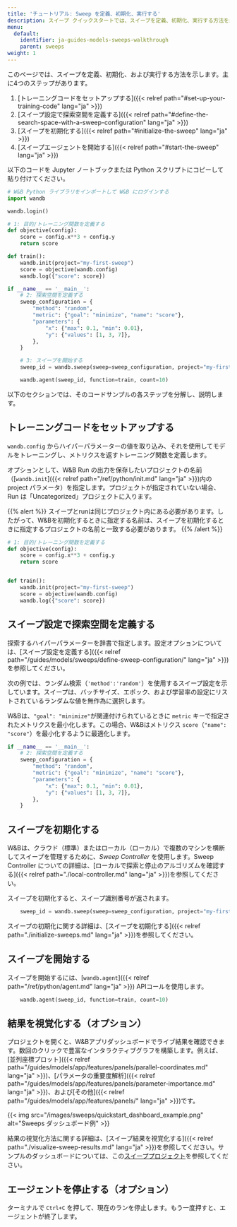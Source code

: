 ```yaml
---
title: 'チュートリアル: Sweep を定義、初期化、実行する'
description: スイープ クイックスタートでは、スイープを定義、初期化、実行する方法を示します。主な手順は4つあります。
menu:
  default:
    identifier: ja-guides-models-sweeps-walkthrough
    parent: sweeps
weight: 1
---
```


このページでは、スイープを定義、初期化、および実行する方法を示します。主に4つのステップがあります。

1. [トレーニングコードをセットアップする]({{< relref path="#set-up-your-training-code" lang="ja" >}})
2. [スイープ設定で探索空間を定義する]({{< relref path="#define-the-search-space-with-a-sweep-configuration" lang="ja" >}})
3. [スイープを初期化する]({{< relref path="#initialize-the-sweep" lang="ja" >}})
4. [スイープエージェントを開始する]({{< relref path="#start-the-sweep" lang="ja" >}})

以下のコードを Jupyter ノートブックまたは Python スクリプトにコピーして貼り付けてください。

```python
# W&B Python ライブラリをインポートして W&B にログインする
import wandb

wandb.login()

# 1: 目的/トレーニング関数を定義する
def objective(config):
    score = config.x**3 + config.y
    return score

def train():
    wandb.init(project="my-first-sweep")
    score = objective(wandb.config)
    wandb.log({"score": score})

if __name__ == '__main__':
    # 2: 探索空間を定義する
    sweep_configuration = {
        "method": "random",
        "metric": {"goal": "minimize", "name": "score"},
        "parameters": {
            "x": {"max": 0.1, "min": 0.01},
            "y": {"values": [1, 3, 7]},
        },
    }

    # 3: スイープを開始する
    sweep_id = wandb.sweep(sweep=sweep_configuration, project="my-first-sweep")

    wandb.agent(sweep_id, function=train, count=10)
```

以下のセクションでは、そのコードサンプルの各ステップを分解し、説明します。

## トレーニングコードをセットアップする

`wandb.config` からハイパーパラメーターの値を取り込み、それを使用してモデルをトレーニングし、メトリクスを返すトレーニング関数を定義します。

オプションとして、W&B Run の出力を保存したいプロジェクトの名前（[`wandb.init`]({{< relref path="/ref/python/init.md" lang="ja" >}})内のproject パラメータ）を指定します。プロジェクトが指定されていない場合、Run は「Uncategorized」プロジェクトに入ります。

{{% alert %}}
スイープとrunは同じプロジェクト内にある必要があります。したがって、W&Bを初期化するときに指定する名前は、スイープを初期化するときに指定するプロジェクトの名前と一致する必要があります。
{{% /alert %}}

```python
# 1: 目的/トレーニング関数を定義する
def objective(config):
    score = config.x**3 + config.y
    return score


def train():
    wandb.init(project="my-first-sweep")
    score = objective(wandb.config)
    wandb.log({"score": score})
```

## スイープ設定で探索空間を定義する

探索するハイパーパラメーターを辞書で指定します。設定オプションについては、[スイープ設定を定義する]({{< relref path="/guides/models/sweeps/define-sweep-configuration/" lang="ja" >}})を参照してください。

次の例では、ランダム検索（`'method':'random'`）を使用するスイープ設定を示しています。スイープは、バッチサイズ、エポック、および学習率の設定にリストされているランダムな値を無作為に選択します。

W&Bは、`"goal": "minimize"`が関連付けられているときに `metric` キーで指定されたメトリクスを最小化します。この場合、W&Bはメトリクス `score`（`"name": "score"`）を最小化するように最適化します。

```python
if __name__ == '__main__':
    # 2: 探索空間を定義する
    sweep_configuration = {
        "method": "random",
        "metric": {"goal": "minimize", "name": "score"},
        "parameters": {
            "x": {"max": 0.1, "min": 0.01},
            "y": {"values": [1, 3, 7]},
        },
    }
```

## スイープを初期化する

W&Bは、クラウド（標準）またはローカル（ローカル）で複数のマシンを横断してスイープを管理するために、_Sweep Controller_ を使用します。Sweep Controller についての詳細は、[ローカルで探索と停止のアルゴリズムを確認する]({{< relref path="./local-controller.md" lang="ja" >}})を参照してください。

スイープを初期化すると、スイープ識別番号が返されます。

```python
    sweep_id = wandb.sweep(sweep=sweep_configuration, project="my-first-sweep")
```

スイープの初期化に関する詳細は、[スイープを初期化する]({{< relref path="./initialize-sweeps.md" lang="ja" >}})を参照してください。

## スイープを開始する

スイープを開始するには、[`wandb.agent`]({{< relref path="/ref/python/agent.md" lang="ja" >}}) APIコールを使用します。

```python
    wandb.agent(sweep_id, function=train, count=10)
```

## 結果を視覚化する（オプション）

プロジェクトを開くと、W&Bアプリダッシュボードでライブ結果を確認できます。数回のクリックで豊富なインタラクティブグラフを構築します。例えば、[並列座標プロット]({{< relref path="/guides/models/app/features/panels/parallel-coordinates.md" lang="ja" >}})、[パラメータの重要度解析]({{< relref path="/guides/models/app/features/panels/parameter-importance.md" lang="ja" >}})、および[その他]({{< relref path="/guides/models/app/features/panels/" lang="ja" >}})です。

{{< img src="/images/sweeps/quickstart_dashboard_example.png" alt="Sweeps ダッシュボード例" >}}

結果の視覚化方法に関する詳細は、[スイープ結果を視覚化する]({{< relref path="./visualize-sweep-results.md" lang="ja" >}})を参照してください。サンプルのダッシュボードについては、この[スイーププロジェクト](https://wandb.ai/anmolmann/pytorch-cnn-fashion/sweeps/pmqye6u3)を参照してください。

## エージェントを停止する（オプション）

ターミナルで `Ctrl+C` を押して、現在のランを停止します。もう一度押すと、エージェントが終了します。
